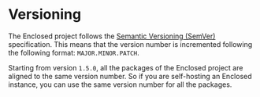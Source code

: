 # Versioning

The Enclosed project follows the [Semantic Versioning (SemVer)](https://semver.org/) specification. This means that the version number is incremented following the following format: `MAJOR.MINOR.PATCH`.

Starting from version `1.5.0`, all the packages of the Enclosed project are aligned to the same version number. So if you are self-hosting an Enclosed instance, you can use the same version number for all the packages.
